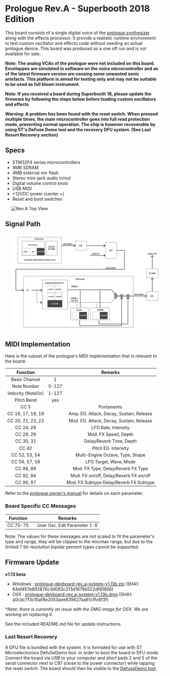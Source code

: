 # Prologue Rev.A - Superbooth 2018 Edition

This board consists of a single digital voice of the [prologue synthesizer](http://korg.com/prologue) along with the effects processor. It provide a realistic runtime environment to test custom oscillator and effects code without needing an actual prologue device. This board was produced as a one off run and is not available for sale.

**Note: The analog VCAs of the prologue were not included on this board. Enveloppes are simulated in software on the voice microcontroller and as of the latest firmware version are causing some unwanted sonic artefacts. This platform is aimed for testing only and may not be suitable to be used as full blown instrument.**

**Note: If you received a board during Superbooth 18, please update the firmware by following the steps below before loading custom oscillators and effects**

**Warning: A problem has been found with the reset switch. When pressed multiple times, the main microcontroller goes into full read protection mode, preventing normal operation. The chip is however recoverable by using ST's DeFuse Demo tool and the recovery DFU system. (See Last Resort Recovery section)**

## Specs

* STM32F4 series microcontrollers
* 8MB SDRAM
* 4MB external nor flash
* Stereo mini-jack audio in/out
* Digital volume control knob
* USB MIDI
* +12VDC power (center +)
* Reset and boot switches

<img src="top.jpg" alt="Rev.A Top View" width="640px" hspace="20px"/>

## Signal Path

<img src="signalpath.png" alt="Rev.A Signal Path" width="640px" hspace="20px"/>

## MIDI Implementation

Here is the subset of the prologue's MIDI implementation that is relevant to the board:

|     Function      |             |  Remarks                                 |
|:-----------------:|:-----------:|:----------------------------------------:|
| Basic Channel     |      1      |                                          |
| Note Number       |    0-127    |                                          |
| Velocity (NoteOn) |    1-127    |                                          |
| Pitch Bend        |     yes     |                                          |
| CC 5              |             | Portamento                               |
| CC 16, 17, 18, 19 |             | Amp. EG. Attack, Decay, Sustain, Release | 
| CC 20, 21, 22, 23 |             | Mod. EG. Attack, Decay, Sustain, Release | 
| CC 24, 26         |             | LFO Rate, Intensity                      |
| CC 28, 29         |             | Mod. FX Speed, Depth                     |
| CC 30, 31         |             | Delay/Reverb Time, Depth                 |
| CC 42             |             | Pitch EG. Intensity                      |
| CC 52, 53, 54     |             | Multi-Engine Octave, Type, Shape         | 
| CC 56, 57, 58     |             | LFO Target, Wave, Mode                   | 
| CC 88, 89         |             | Mod. FX Type, Delay/Reverb FX Type       |
| CC 92, 94         |             | Mod. FX on/off, Delay/Reverb FX on/off   |
| CC 96, 97         |             | Mod. FX Subtype Delay/Reverb FX Subtype  |

Refer to the [prologue owner's manual](http://www.korg.com/us/support/download/manual/0/778/3798/) for details on each parameter.

### Board Specific CC Messages

|     Function      |             |  Remarks                                 |
|:-----------------:|:-----------:|:----------------------------------------:|
| CC 70-75          |             | User Osc. Edit Parameter 1-6             |

Note: The values for these messages are not scaled to fit the parameter's type and range, they will be clipped to the min/max range, but due to the limited 7 bit resolution bipolar percent types cannot be supported.

## Firmware Update

**v1.13 beta**
* *Windows* : [prologue-devboard-rev_a-system-v1.13b.zip](http://cdn.storage.korg.com/korg_SDK/prologue-devboard-rev_a-system-v1.13b.zip) (SHA1: 64ef457e892876c3d083c213d1678b522df81906)
* *OSX* : [prologue-devboard-rev_a-system-v1.13b.dmg](http://cdn.storage.korg.com/korg_SDK/prologue-devboard-rev_a-system-v1.13b.dmg) (SHA1: a0cdc7f3c10af8e2053aee835627aa61c1fc6f3f)

**Note: there is currently an issue with the DMG image for OSX. We are working on replacing it.*

See the included README.md file for update instructions.

### Last Resort Recovery

A DFU file is bundled with the system. It is formated for use with ST Microelectronics DefuSeDemo tool.
In order to boot the board in DFU mode. Connect the board via USB to your computer and short pads 2 and 5 of the serial connector next to C97 (close to the power connector) while tapping the reset switch. The board should then be visible to the [DefuseDemo tool](http://www.st.com/en/development-tools/stsw-stm32080.html).

